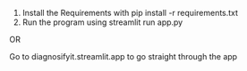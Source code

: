1. Install the Requirements with pip install -r requirements.txt
2. Run the program using streamlit run app.py

OR

Go to diagnosifyit.streamlit.app to go straight through the app

